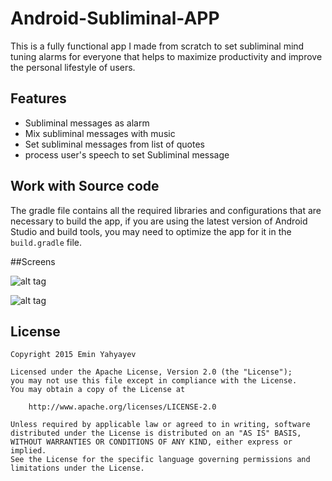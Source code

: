 # Android-Subliminal-APP
This is a fully functional app I made from scratch to set subliminal mind tuning alarms for everyone that helps to maximize productivity and improve the personal lifestyle of users.

## Features

* Subliminal messages as alarm
* Mix subliminal messages with music
* Set subliminal messages from list of quotes
* process user's speech to set Subliminal message

## Work with Source code
The gradle file contains all the required libraries and configurations that are necessary to build the app, if you are using the latest version of Android Studio and build tools, you may need to optimize the app for it in the `build.gradle` file.

##Screens

![alt tag](http://s19.postimg.org/hdb1vcv4z/abc.jpg)

![alt tag](http://s19.postimg.org/hd5zy8otf/layout2.jpg)


## License

    Copyright 2015 Emin Yahyayev

    Licensed under the Apache License, Version 2.0 (the "License");
    you may not use this file except in compliance with the License.
    You may obtain a copy of the License at

        http://www.apache.org/licenses/LICENSE-2.0

    Unless required by applicable law or agreed to in writing, software
    distributed under the License is distributed on an "AS IS" BASIS,
    WITHOUT WARRANTIES OR CONDITIONS OF ANY KIND, either express or implied.
    See the License for the specific language governing permissions and
    limitations under the License.
